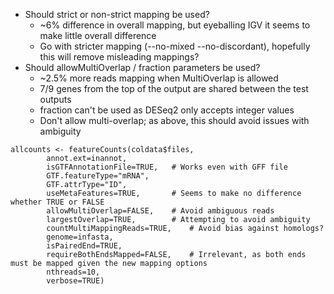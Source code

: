* Should strict or non-strict mapping be used?
  * ~6% difference in overall mapping, but eyeballing IGV it seems to make little overall difference
  * Go with stricter mapping (--no-mixed --no-discordant), hopefully this will remove misleading mappings?
* Should allowMultiOverlap / fraction parameters be used?
  * ~2.5% more reads mapping when MultiOverlap is allowed
  * 7/9 genes from the top of the output are shared between the test outputs
  * fraction can't be used as DESeq2 only accepts integer values
  * Don't allow multi-overlap; as above, this should avoid issues with ambiguity

```
allcounts <- featureCounts(coldata$files,
		annot.ext=inannot,
		isGTFAnnotationFile=TRUE,	# Works even with GFF file
		GTF.featureType="mRNA",
		GTF.attrType="ID",
		useMetaFeatures=TRUE,		# Seems to make no difference whether TRUE or FALSE
		allowMultiOverlap=FALSE,	# Avoid ambiguous reads
		largestOverlap=TRUE,		# Attempting to avoid ambiguity
		countMultiMappingReads=TRUE,	# Avoid bias against homologs?
		genome=infasta,
		isPairedEnd=TRUE,
		requireBothEndsMapped=FALSE,	# Irrelevant, as both ends must be mapped given the new mapping options
		nthreads=10,
		verbose=TRUE)
```
